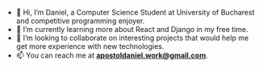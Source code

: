 - 👋 Hi, I’m Daniel, a Computer Science Student at University of Bucharest and competitive programming enjoyer.
- 🌱 I’m currently learning more about React and Django in my free time.
- 💞️ I’m looking to collaborate on interesting projects that would help me get more experience with new technologies.
- 📫 You can reach me at **apostoldaniel.work@gmail.com**.

<!---
apostoldaniel854/apostoldaniel854 is a ✨ special ✨ repository because its `README.md` (this file) appears on your GitHub profile.
You can click the Preview link to take a look at your changes.
--->
